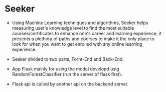 # Seeker

- Using Machine Learning techniques and algorithms, Seeker helps measuring user's knowledge level to find the most suitable courses/certificates to enhance one's career and learning experience, it presents a plethora of paths and courses to make it the only place to look for when you want to get enrolled with any online learning experience.


- Seeker divided to two parts, Fornt-End and Back-End.
- App Flask mainly for using the model developd usig RandomForestClassifier (run the server of flask first).
- Flask api is called by another api on the backend server.
